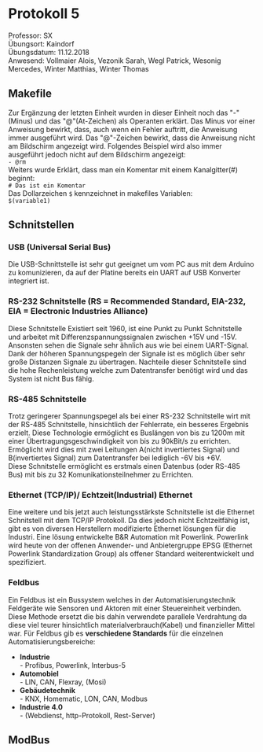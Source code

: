 # Protokoll 5 <img src="https://upload.wikimedia.org/wikipedia/commons/thumb/3/30/HTL_Kaindorf_Logo.svg/300px-HTL_Kaindorf_Logo.svg.png" alt="">  
  
Professor: SX  
Übungsort: Kaindorf   
Übungsdatum: 11.12.2018  
Anwesend: Vollmaier Alois, Vezonik Sarah, Wegl Patrick, Wesonig Mercedes, Winter Matthias, Winter Thomas

## Makefile  
Zur Ergänzung der letzten Einheit wurden in dieser Einheit noch das "-"(Minus) und das "@"(At-Zeichen) als Operanten erklärt. Das Minus vor einer Anweisung bewirkt, dass, auch wenn ein Fehler auftritt, die Anweisung immer ausgeführt wird. Das "@"-Zeichen bewirkt, dass die Anweisung nicht am Bildschirm angezeigt wird. Folgendes Beispiel wird also immer ausgeführt jedoch nicht auf dem Bildschirm angezeigt:  
```- @rm```  
Weiters wurde Erklärt, dass man ein Komentar mit einem Kanalgitter(#) beginnt:  
```# Das ist ein Komentar```  
Das Dollarzeichen ```$``` kennzeichnet in makefiles Variablen:  
```$(variable1)```  


## Schnitstellen  
  
### USB (Universal Serial Bus) 
Die USB-Schnittstelle ist sehr gut geeignet um vom PC aus mit dem Arduino zu komunizieren, da auf der Platine bereits ein UART auf USB Konverter integriert ist.  
  
### RS-232 Schnitstelle (RS = Recommended Standard, EIA-232, EIA = Electronic Industries Alliance)  
Diese Schnitstelle Existiert seit 1960, ist eine Punkt zu Punkt Schnitstelle und arbeitet mit Differenzspannungssignalen zwischen +15V und -15V. Ansonsten sehen die Signale sehr ähnlich aus wie bei einem UART-Signal. Dank der höheren Spannungspegeln der Signale ist es möglich über sehr große Distanzen Signale zu übertragen. Nachteile dieser Schnitstelle sind die hohe Rechenleistung welche zum Datentransfer benötigt wird und das System ist nicht Bus fähig.  
  
### RS-485 Schnitstelle  
Trotz geringerer Spannungspegel als bei einer RS-232 Schnitstelle wirt mit der RS-485 Schnitstelle, hinsichtlich der Fehlerrate, ein besseres Ergebnis erzielt. Diese Technologie ermöglicht es Buslängen von bis zu 1200m mit einer Übertragungsgeschwindigkeit von bis zu 90kBit/s zu errichten. Ermöglicht wird dies mit zwei Leitungen A(nicht invertiertes Signal) und B(invertiertes Signal) zum Datentransfer bei lediglich -6V bis +6V.  
Diese Schnitstelle ermöglicht es erstmals einen Datenbus (oder RS-485 Bus) mit bis zu 32 Komunikationsteilnehmer zu Errichten.  
  
### Ethernet (TCP/IP)/ Echtzeit(Industrial) Ethernet
Eine weitere und bis jetzt auch leistungsstärkste Schnitstelle ist die Ethernet Schnitstell mit dem TCP/IP Protokoll. Da dies jedoch nicht Echtzeitfähig ist, gibt es von diversen Herstellern modifizierte Ethernet lösungen für die Industri. Eine lösung entwickelte B&R Automation mit Powerlink. Powerlink wird heute von der offenen Anwender- und Anbietergruppe EPSG (Ethernet Powerlink Standardization Group) als offener Standard weiterentwickelt und spezifiziert.

### Feldbus  
Ein Feldbus ist ein Bussystem welches in der Automatisierungstechnik Feldgeräte wie Sensoren und Aktoren mit einer Steuereinheit verbinden. Diese Methode ersetzt die bis dahin verwendete parallele Verdrahtung da diese viel teurer hinsichtlich materialverbrauch(Kabel) und finanzieller Mittel war.
Für Feldbus gib es **verschiedene Standards** für die einzelnen Automatisierungsbereiche:  
  * **Industrie**  
        - Profibus, Powerlink, Interbus-5  
  * **Automobiel**  
        - LIN, CAN, Flexray, (Mosi)
  * **Gebäudetechnik**  
        - KNX, Homematic, LON, CAN, Modbus
  * **Industrie 4.0**  
        - (Webdienst, http-Protokoll, Rest-Server)  
  
## ModBus  
